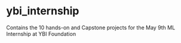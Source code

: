 # ybi_internship
Contains the 10 hands-on and Capstone projects for the May 9th ML Internship at YBI Foundation
